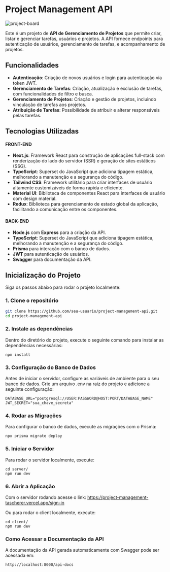 # Project Management API

![project-board](https://github.com/user-attachments/assets/2aa96e04-cd1c-4034-8bd2-bb60d4c3d290)

Este é um projeto de **API de Gerenciamento de Projetos** que permite criar, listar e gerenciar tarefas, usuários e projetos. A API fornece endpoints para autenticação de usuários, gerenciamento de tarefas, e acompanhamento de projetos.

## Funcionalidades

- **Autenticação**: Criação de novos usuários e login para autenticação via token JWT.
- **Gerenciamento de Tarefas**: Criação, atualização e exclusão de tarefas, com funcionalidades de filtro e busca.
- **Gerenciamento de Projetos**: Criação e gestão de projetos, incluindo vinculação de tarefas aos projetos.
- **Atribuição de Tarefas**: Possibilidade de atribuir e alterar responsáveis pelas tarefas.

## Tecnologias Utilizadas

#### FRONT-END

- **Next.js**: Framework React para construção de aplicações full-stack com renderização do lado do servidor (SSR) e geração de sites estáticos (SSG).
- **TypeScript**: Superset do JavaScript que adiciona tipagem estática, melhorando a manutenção e a segurança do código.
- **Tailwind CSS**: Framework utilitário para criar interfaces de usuário altamente customizáveis de forma rápida e eficiente.
- **Material UI**: Biblioteca de componentes React para interfaces de usuário com design material.
- **Redux**: Biblioteca para gerenciamento de estado global da aplicação, facilitando a comunicação entre os componentes.

#### BACK-END

- **Node.js** com **Express** para a criação da API.
- **TypeScript**: Superset do JavaScript que adiciona tipagem estática, melhorando a manutenção e a segurança do código.
- **Prisma** para interação com o banco de dados.
- **JWT** para autenticação de usuários.
- **Swagger** para documentação da API.

## Inicialização do Projeto

Siga os passos abaixo para rodar o projeto localmente:

### 1. Clone o repositório

```bash
git clone https://github.com/seu-usuario/project-management-api.git
cd project-management-api
```

### 2. Instale as dependências

Dentro do diretório do projeto, execute o seguinte comando para instalar as dependências necessárias:

```
npm install
```

### 3. Configuração do Banco de Dados

Antes de iniciar o servidor, configure as variáveis de ambiente para o seu banco de dados. Crie um arquivo .env na raiz do projeto e adicione a seguinte configuração:

```
DATABASE_URL="postgresql://USER:PASSWORD@HOST:PORT/DATABASE_NAME"
JWT_SECRET="sua_chave_secreta"
```

### 4. Rodar as Migrações

Para configurar o banco de dados, execute as migrações com o Prisma:

```
npx prisma migrate deploy
```

### 5. Iniciar o Servidor

Para rodar o servidor localmente, execute:

```
cd server/
npm run dev
```

### 6. Abrir a Aplicação

Com o servidor rodando acesse o link: https://project-management-tascherer.vercel.app/sign-in

Ou para rodar o client localmente, execute:

```
cd client/
npm run dev
```

### Como Acessar a Documentação da API

A documentação da API gerada automaticamente com Swagger pode ser acessada em:

```
http://localhost:8000/api-docs
```
